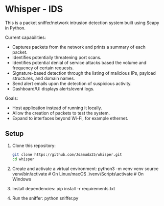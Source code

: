 # Whisper - IDS

This is a packet sniffer/network intrusion detection system built using Scapy in Python.

Current capabilities:
- Captures packets from the network and prints a summary of each packet.
- Identifies potentially threatening port scans.
- Identifies potential denial of service attacks based the volume and frequency of certain requests.
- Signature-based detection through the listing of malicious IPs, payload structures, and domain names.
- Send alert emails upon the detection of suspicious activity.
- Dashboard/UI displays alerts/event logs.

Goals:
- Host application instead of running it locally.
- Allow the creation of packets to test the system.
- Expand to interfaces beyond Wi-Fi, for example ethernet.

## Setup

1. Clone this repository:
   ```bash
   git clone https://github.com/Jsamuda25/whisper.git
   cd whisper

2. Create and activate a virtual environment:
    python3 -m venv venv
    source venv/bin/activate   # On Linux/macOS
    .\venv\Scripts\activate    # On Windows

3. Install dependencies:
    pip install -r requirements.txt

4. Run the sniffer:
    python sniffer.py


